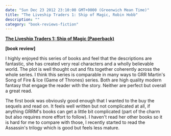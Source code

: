 ```yaml
---
date: "Sun Dec 23 2012 23:10:00 GMT+0000 (Greenwich Mean Time)"
title: "The Liveship Traders 1: Ship of Magic, Robin Hobb"
description: ""
category: "book-reviews-fiction"
---
```

**[The Liveship Traders 1: Ship of Magic (Paperback)](http://www.amazon.co.uk/review/R3Q1EI4AMLRP3S/ref=cm_cr_rdp_perm "Ship of Magic")**

**\[book review\]**

I highly enjoyed this series of books and feel that the descriptions are fantastic, she has created very real characters and a wholly believable world. The plot is well thought out and fits together coherently across the whole series. I think this series is comparable in many ways to GRR Martin's Song of Fire & Ice (Game of Thrones) series. Both are high quality modern fantasy that engage the reader with the story. Neither are perfect but overall a great read.  
  
The first book was obviously good enough that I wanted to the buy the sequels and read on. It feels well written but not complicated at all, if anything GRRM's books can get a little bit complicated (part of the charm but also requires more effort to follow). I haven't read her other books so it is hard for me to compare with those, I recently started to read the Assassin's trilogy which is good but feels less mature.